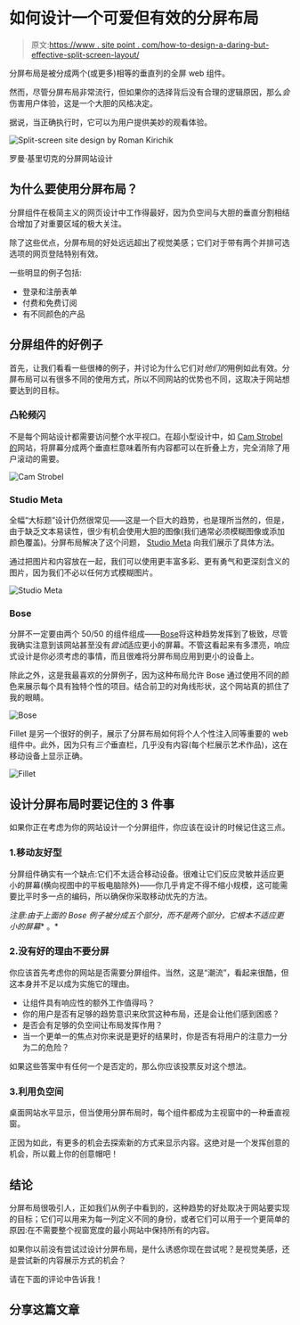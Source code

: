 # 如何设计一个可爱但有效的分屏布局

> 原文:[https://www . site point . com/how-to-design-a-daring-but-effective-split-screen-layout/](https://www.sitepoint.com/how-to-design-a-daring-but-effective-split-screen-layout/)

分屏布局是被分成两个(或更多)相等的垂直列的全屏 web 组件。

然而，尽管分屏布局非常流行，但如果你的选择背后没有合理的逻辑原因，那么*会*伤害用户体验，这是一个大胆的风格决定。

据说，当正确执行时，它可以为用户提供美妙的观看体验。

![Split-screen site design by Roman Kirichik](../Images/572bef404a26a5a72f62f383a6204755.png)

罗曼·基里切克的分屏网站设计

## 为什么要使用分屏布局？

分屏组件在极简主义的网页设计中工作得最好，因为负空间与大胆的垂直分割相结合增加了对重要区域的极大关注。

除了这些优点，分屏布局的好处远远超出了视觉美感；它们对于带有两个并排可选选项的网页登陆特别有效。

一些明显的例子包括:

*   登录和注册表单
*   付费和免费订阅
*   有不同颜色的产品

## 分屏组件的好例子

首先，让我们看看一些很棒的例子，并讨论为什么它们对*他们的*用例如此有效。分屏布局可以有很多不同的使用方式，所以不同网站的优势也不同，这取决于网站想要达到的目标。

### 凸轮频闪

不是每个网站设计都需要访问整个水平视口。在超小型设计中，如 [Cam Strobel 的](http://www.camstrobel.com/)网站，将屏幕分成两个垂直栏意味着所有内容都可以在折叠上方，完全消除了用户滚动的需要。

![Cam Strobel](../Images/645632df1a48f067f59bd661ca75902b.png)

### Studio Meta

全幅“大标题”设计仍然很常见——这是一个巨大的趋势，也是理所当然的，但是，由于缺乏文本易读性，很少有机会使用大胆的图像(我们通常必须模糊图像或添加颜色覆盖)。分屏布局解决了这个问题， [Studio Meta](http://www.studiometa.fr/helloresa/) 向我们展示了具体方法。

通过把图片和内容放在一起，我们可以使用更丰富多彩、更有勇气和更深刻含义的图片，因为我们不必以任何方式模糊图片。

![Studio Meta](../Images/e393e010b49fd96fd5de8a543f719d47.png)

### Bose

分屏不一定要由两个 50/50 的组件组成——[Bose](http://special.bose.eu/en/)将这种趋势发挥到了极致，尽管我确实注意到该网站甚至没有*尝试*适应更小的屏幕。不管这看起来有多漂亮，响应式设计是你必须考虑的事情，而且很难将分屏布局应用到更小的设备上。

除此之外，这是我最喜欢的分屏例子，因为这种布局允许 Bose 通过使用不同的颜色来展示每个具有独特个性的项目。结合前卫的对角线形状，这个网站真的抓住了我的眼睛。

![Bose](../Images/fe2758ec659368edc9b7b861caa5e043.png)

Fillet 是另一个很好的例子，展示了分屏布局如何将个人个性注入同等重要的 web 组件中。此外，因为只有*三个*垂直栏，几乎没有内容(每个栏展示艺术作品)，这在移动设备上显示正确。

![Fillet](../Images/c5f47b873f4bfadddb7f82df005e9ec3.png)

## 设计分屏布局时要记住的 3 件事

如果你正在考虑为你的网站设计一个分屏组件，你应该在设计的时候记住这三点。

### 1.移动友好型

分屏组件确实有一个缺点:它们不太适合移动设备。很难让它们反应灵敏并适应更小的屏幕(横向视图中的平板电脑除外)——你几乎肯定不得不缩小规模，这可能需要比平时多一点的编码，所以确保你采取移动优先的方法。

*注意:由于上面的 Bose 例子被分成五个部分，而不是两个部分，它根本不适应更小的屏幕** 。*

### 2.没有好的理由不要分屏

你应该首先考虑你的网站是否需要分屏组件。当然，这是“潮流”，看起来很酷，但这本身并不足以成为实施它的理由。

*   让组件具有响应性的额外工作值得吗？
*   你的用户是否有足够的趋势意识来欣赏这种布局，还是会让他们感到困惑？
*   是否会有足够的负空间让布局发挥作用？
*   当一个更单一的焦点对你来说是更好的结果时，你是否有将用户的注意力一分为二的危险？

如果这些答案中有任何一个是否定的，那么你应该投票反对这个想法。

### 3.利用负空间

桌面网站水平显示，但当使用分屏布局时，每个组件都成为主视窗中的一种垂直视窗。

正因为如此，有更多的机会去探索新的方式来显示内容。这绝对是一个发挥创意的机会，所以戴上你的创意帽吧！

## 结论

分屏布局很吸引人，正如我们从例子中看到的，这种趋势的好处取决于网站要实现的目标；它们可以用来为每一列定义不同的身份，或者它们可以用于一个更简单的原因:在不需要整个视窗宽度的最小网站中保持所有的内容。

如果你以前没有尝试过设计分屏布局，是什么诱惑你现在尝试呢？是视觉美感，还是尝试新的内容展示方式的机会？

请在下面的评论中告诉我！

## 分享这篇文章